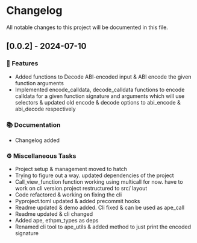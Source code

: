 # Changelog

All notable changes to this project will be documented in this file.

## \[0.0.2\] - 2024-07-10

### 🚀 Features

- Added functions to Decode ABI-encoded input &  ABI encode the given function arguments
- Implemented encode_calldata, decode_calldata functions to encode calldata for a given function signature and arguments which will use selectors & updated old encode & decode options to abi_encode & abi_decode respectively

### 📚 Documentation

- Changelog added

### ⚙️ Miscellaneous Tasks

- Project setup & management moved to hatch
- Trying to figure out a way. updated dependencies of the project
- Call_view_function function working using multicall for now. have to work on cli version.project restructured to src/ layout
- Code refactored & working on fixing the cli
- Pyproject.toml updated & added precommit hooks
- Readme updated & demo added. Cli fixed & can be used as ape_call
- Readme updated & cli changed
- Added ape, ethpm_types as deps
- Renamed cli tool to ape_utils & added method to just print the encoded signature

<!-- generated by git-cliff -->
